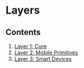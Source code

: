 # Layers

## Contents

1. [Layer 1: Core](1-core.md)
3. [Layer 2: Mobile Primitives](2-mobile-primitives.md)
4. [Layer 3: Smart Devices](3-smart-devices.md)

